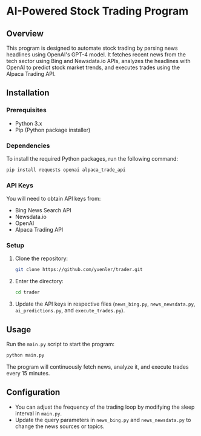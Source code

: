 
# AI-Powered Stock Trading Program

## Overview
This program is designed to automate stock trading by parsing news headlines using OpenAI's GPT-4 model. It fetches recent news from the tech sector using Bing and Newsdata.io APIs, analyzes the headlines with OpenAI to predict stock market trends, and executes trades using the Alpaca Trading API.

## Installation

### Prerequisites
- Python 3.x
- Pip (Python package installer)

### Dependencies
To install the required Python packages, run the following command:
```bash
pip install requests openai alpaca_trade_api
```

### API Keys
You will need to obtain API keys from:
- Bing News Search API
- Newsdata.io
- OpenAI
- Alpaca Trading API

### Setup
1. Clone the repository:
   ```bash
   git clone https://github.com/yuenler/trader.git
   ```
2. Enter the directory:
   ```bash
   cd trader
   ```
3. Update the API keys in respective files (`news_bing.py`, `news_newsdata.py`, `ai_predictions.py`, and `execute_trades.py`).

## Usage
Run the `main.py` script to start the program:
```bash
python main.py
```
The program will continuously fetch news, analyze it, and execute trades every 15 minutes.

## Configuration
- You can adjust the frequency of the trading loop by modifying the sleep interval in `main.py`.
- Update the query parameters in `news_bing.py` and `news_newsdata.py` to change the news sources or topics.

